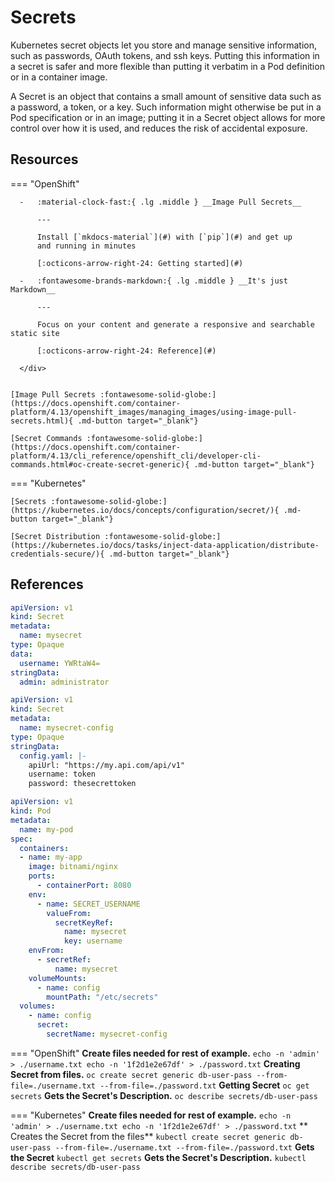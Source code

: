 # Secrets

Kubernetes secret objects let you store and manage sensitive information, such as passwords, OAuth tokens, and ssh keys. Putting this information in a secret is safer and more flexible than putting it verbatim in a Pod definition or in a container image.

A Secret is an object that contains a small amount of sensitive data such as a password, a token, or a key. Such information might otherwise be put in a Pod specification or in an image; putting it in a Secret object allows for more control over how it is used, and reduces the risk of accidental exposure.


## Resources

=== "OpenShift"
    <div class="grid cards" markdown>

      -   :material-clock-fast:{ .lg .middle } __Image Pull Secrets__

          ---

          Install [`mkdocs-material`](#) with [`pip`](#) and get up
          and running in minutes

          [:octicons-arrow-right-24: Getting started](#)

      -   :fontawesome-brands-markdown:{ .lg .middle } __It's just Markdown__

          ---

          Focus on your content and generate a responsive and searchable static site

          [:octicons-arrow-right-24: Reference](#)

      </div>


    [Image Pull Secrets :fontawesome-solid-globe:](https://docs.openshift.com/container-platform/4.13/openshift_images/managing_images/using-image-pull-secrets.html){ .md-button target="_blank"}

    [Secret Commands :fontawesome-solid-globe:](https://docs.openshift.com/container-platform/4.13/cli_reference/openshift_cli/developer-cli-commands.html#oc-create-secret-generic){ .md-button target="_blank"}

=== "Kubernetes"

    [Secrets :fontawesome-solid-globe:](https://kubernetes.io/docs/concepts/configuration/secret/){ .md-button target="_blank"}

    [Secret Distribution :fontawesome-solid-globe:](https://kubernetes.io/docs/tasks/inject-data-application/distribute-credentials-secure/){ .md-button target="_blank"}

## References

```yaml
apiVersion: v1
kind: Secret
metadata:
  name: mysecret
type: Opaque
data:
  username: YWRtaW4=
stringData:
  admin: administrator
```

```yaml
apiVersion: v1
kind: Secret
metadata:
  name: mysecret-config
type: Opaque
stringData:
  config.yaml: |-
    apiUrl: "https://my.api.com/api/v1"
    username: token
    password: thesecrettoken
```

```yaml
apiVersion: v1
kind: Pod
metadata:
  name: my-pod
spec:
  containers:
  - name: my-app
    image: bitnami/nginx
    ports:
      - containerPort: 8080
    env:
      - name: SECRET_USERNAME
        valueFrom:
          secretKeyRef:
            name: mysecret
            key: username
    envFrom:
      - secretRef:
          name: mysecret
    volumeMounts:
      - name: config
        mountPath: "/etc/secrets"
  volumes:
    - name: config
      secret:
        secretName: mysecret-config
```

=== "OpenShift"
    **Create files needed for rest of example.**
    ```
    echo -n 'admin' > ./username.txt
    echo -n '1f2d1e2e67df' > ./password.txt
    ```
    **Creating Secret from files.**
    ```
    oc create secret generic db-user-pass --from-file=./username.txt --from-file=./password.txt
    ```
    **Getting Secret**
    ```
    oc get secrets
    ```
    **Gets the Secret's Description.**
    ```
    oc describe secrets/db-user-pass
    ```

=== "Kubernetes"
    **Create files needed for rest of example.**
    ```
    echo -n 'admin' > ./username.txt
    echo -n '1f2d1e2e67df' > ./password.txt
    ```
    ** Creates the Secret from the files**
    ```
    kubectl create secret generic db-user-pass --from-file=./username.txt --from-file=./password.txt
    ```
    **Gets the Secret**
    ```
    kubectl get secrets
    ```
    **Gets the Secret's Description.**
    ```
    kubectl describe secrets/db-user-pass
    ```
